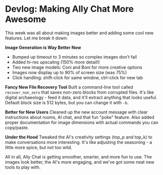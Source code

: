 # Devlog: Making Ally Chat More Awesome

This week was all about making images better and adding some cool new features. Let me break it down:

**Image Generation is Way Better Now**
- Bumped up timeout to 3 minutes so complex images don't fail
- Added hi-res upscaling (150% more detail!)
- Two new image models: Coni and Boni for more creative options
- Images now display up to 90% of screen size (was 75%)
- Click handling: shift-click for same window, ctrl-click for new tab

**Fancy New File Recovery Tool**
Built a command-line tool called `recover_non_zero` that saves non-zero blocks from corrupted files. It's like digital archaeology - feed it data, and it'll extract anything that looks useful. Default block size is 512 bytes, but you can change it with `-b`.

**Better for New Users**
Cleaned up the new account message with clear instructions about rooms, AI chat, and that fun "poke" feature. Also added proper documentation for image dimensions with actual commands you can copy/paste.

**Under the Hood**
Tweaked the AI's creativity settings (top_p and top_k) to make conversations more interesting. It's like adjusting the seasoning - a little more spice, but not too wild.

All in all, Ally Chat is getting smoother, smarter, and more fun to use. The images look better, the AI's more engaging, and we've got some neat new tools to play with.
